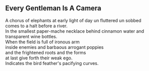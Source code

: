 Every Gentleman Is A Camera
---------------------------
A chorus of elephants at early light of day un fluttered un sobbed  
comes to a halt before a river.  
In the smallest paper-mache necklace behind cinnamon water and transparent wine bottles.  
When the field is full of ironous arm  
inside enemies and barbaous arrogant poppies  
and the frightened roots and the forms  
at last give forth their weak ego.  
Indicates the bird feather's pacifying curves.  
